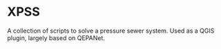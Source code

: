 # XPSS
A collection of scripts to solve a pressure sewer system.  Used as a QGIS plugin, largely based on QEPANet.

